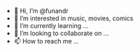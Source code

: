 - 👋 Hi, I’m @funandr
- 👀 I’m interested in music, movies, comics 
- 🌱 I’m currently learning ...
- 💞️ I’m looking to collaborate on ...
- 📫 How to reach me ...

<!---
funandr/funandr is a ✨ special ✨ repository because its `README.md` (this file) appears on your GitHub profile.
You can click the Preview link to take a look at your changes.
--->
